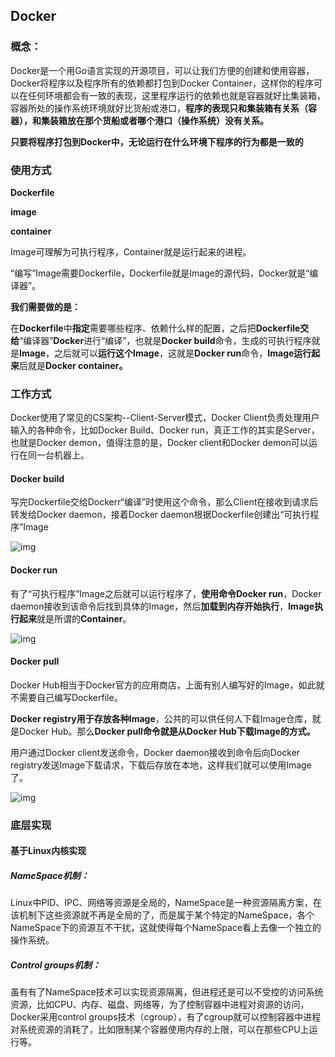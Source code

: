 ## Docker

### 概念：

Docker是一个用Go语言实现的开源项目，可以让我们方便的创建和使用容器，Docker将程序以及程序所有的依赖都打包到Docker Container，这样你的程序可以在任何环境都会有一致的表现，这里程序运行的依赖也就是容器就好比集装箱，容器所处的操作系统环境就好比货船或港口，**程序的表现只和集装箱有关系（容器），和集装箱放在那个货船或者哪个港口（操作系统）没有关系。**

**只要将程序打包到Docker中，无论运行在什么环境下程序的行为都是一致的**

### 使用方式

**Dockerfile**

**image**

**container**



Image可理解为可执行程序，Container就是运行起来的进程。

“编写”Image需要Dockerfile，Dockerfile就是Image的源代码，Docker就是“编译器”。

**我们需要做的是：**

在**Dockerfile**中**指定**需要哪些程序、依赖什么样的配置，之后把**Dockerfile交给**“编译器”**Docker**进行“编译”，也就是**Docker build**命令，生成的可执行程序就是**Image**，之后就可以**运行这个Image**，这就是**Docker run**命令，**Image运行起来**后就是**Docker container。**

### 工作方式

Docker使用了常见的CS架构--Client-Server模式，Docker Client负责处理用户输入的各种命令，比如Docker Build、Docker run，真正工作的其实是Server，也就是Docker demon，值得注意的是，Docker client和Docker demon可以运行在同一台机器上。

#### Docker build

写完Dockerfile交给Dockerr“编译”时使用这个命令，那么Client在接收到请求后转发给Docker daemon，接着Docker daemon根据Dockerfile创建出“可执行程序”Image

![img](https://pic1.zhimg.com/v2-f16577a98471b4c4b5b1af1036882caa_r.jpg)

#### Docker run

有了“可执行程序”Image之后就可以运行程序了，**使用命令Docker run**，Docker daemon接收到该命令后找到具体的Image，然后**加载到内存开始执行**，**Image执行起来**就是所谓的**Container**。

![img](https://pic2.zhimg.com/v2-672b29e2d53d2ab044269b026c6bc473_r.jpg)

#### Docker pull

Docker Hub相当于Docker官方的应用商店，上面有别人编写好的Image，如此就不需要自己编写Dockerfile。

**Docker registry用于存放各种Image**，公共的可以供任何人下载Image仓库，就是Docker Hub。那么**Docker pull命令就是从Docker Hub下载Image的方式。**

用户通过Docker client发送命令，Docker daemon接收到命令后向Docker registry发送Image下载请求，下载后存放在本地，这样我们就可以使用Image了。

![img](https://pica.zhimg.com/v2-dac570abcf7e1776cc266a60c4b19e5e_r.jpg)

###  底层实现

#### **基于Linux内核实现**

##### NameSpace机制：

Linux中PID、IPC、网络等资源是全局的，NameSpace是一种资源隔离方案，在该机制下这些资源就不再是全局的了，而是属于某个特定的NameSpace，各个NameSpace下的资源互不干扰，这就使得每个NameSpace看上去像一个独立的操作系统。

##### Control groups机制：

虽有有了NameSpace技术可以实现资源隔离，但进程还是可以不受控的访问系统资源，比如CPU、内存、磁盘、网络等，为了控制容器中进程对资源的访问，Docker采用control groups技术（cgroup），有了cgroup就可以控制容器中进程对系统资源的消耗了，比如限制某个容器使用内存的上限，可以在那些CPU上运行等。